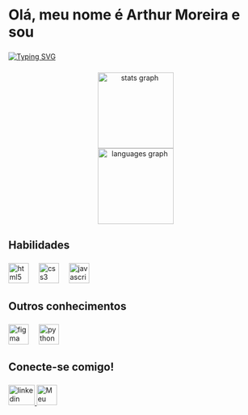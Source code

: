<h1 align="left">Olá,  meu nome é Arthur Moreira e sou</h1>

###

<a href="https://git.io/typing-svg"><img src="https://readme-typing-svg.demolab.com?font=Readex+Pro&size=30&duration=5500&pause=1000&color=A2D2FA&center=falso&vCenter=falso&repeat=verdadeiro&random=falso&width=435&lines=Desenvolvedor+Front-end!" alt="Typing SVG" /></a>

###




<div align="center">
  <img src="https://github-readme-stats.vercel.app/api?username=ArthMoreira&hide_title=false&hide_rank=false&show_icons=true&include_all_commits=false&count_private=false&disable_animations=false&theme=github_dark&locale=en&hide_border=false&order=1" height="150" alt="stats graph" /> <br>
  <img src="https://github-readme-stats.vercel.app/api/top-langs?username=ArthMoreira&locale=en&hide_title=false&layout=compact&card_width=320&langs_count=5&theme=github_dark&hide_border=true&order=2" height="150" alt="languages graph"  />
</div>

###

<h2 align="left">Habilidades</h2>

###

<div align="left">
  <img src="https://cdn.jsdelivr.net/gh/devicons/devicon/icons/html5/html5-original.svg" height="40" alt="html5 logo"  />
  <img width="12" />
  <img src="https://cdn.jsdelivr.net/gh/devicons/devicon/icons/css3/css3-original.svg" height="40" alt="css3 logo"  />
  <img width="12" />
  <img src="https://cdn.jsdelivr.net/gh/devicons/devicon/icons/javascript/javascript-original.svg" height="40" alt="javascript logo"  />
</div>

###

<h2 align="left">Outros conhecimentos</h2>

###

<div align="left">
  <img src="https://cdn.jsdelivr.net/gh/devicons/devicon/icons/figma/figma-original.svg" height="40" alt="figma logo"  />
  <img width="12" />
  <img src="https://cdn.jsdelivr.net/gh/devicons/devicon/icons/python/python-original.svg" height="40" alt="python logo"  />
</div>

###

<h2 align="left">Conecte-se comigo!</h2>

###

<div align="left">
  <a href="https://www.linkedin.com/in/thurmoreira/" target="_blank">
    <img src="https://raw.githubusercontent.com/maurodesouza/profile-readme-generator/master/src/assets/icons/social/linkedin/default.svg" width="52" height="40" alt="linkedin logo"  />
  </a>
  <a href="https://meu-portfolio-gules-theta.vercel.app/" target="_blank">
 <img height="40em" src="https://img.shields.io/badge/Meu%20Portifolio-A2D2FA?style=for-the-badge&logo=Portifolio&logoColor=000" alt="Meu Portfólio">

  </a>
</div>

###
